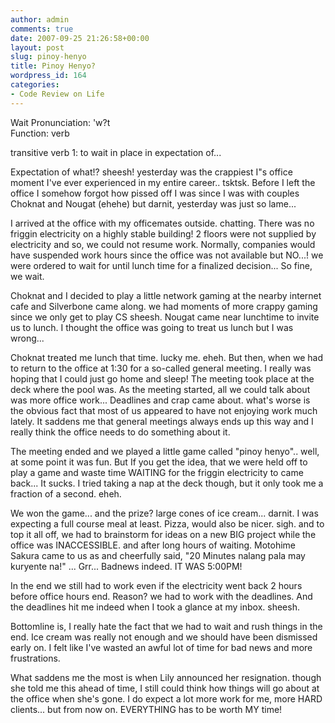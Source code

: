```yaml
---
author: admin
comments: true
date: 2007-09-25 21:26:58+00:00
layout: post
slug: pinoy-henyo
title: Pinoy Henyo?
wordpress_id: 164
categories:
- Code Review on Life
---
```


Wait 
Pronunciation: \'w?t\
Function: verb

transitive verb 
1: to wait in place in expectation of...

Expectation of what!? sheesh! yesterday was the crappiest I"s office moment I've ever experienced in my entire career.. tsktsk. Before I left the office I somehow forgot how pissed off I was since I was with couples Choknat and Nougat (ehehe) but darnit, yesterday was just so lame...

I arrived at the office with my officemates outside. chatting. There was no friggin electricity on a highly stable building! 2 floors were not supplied by electricity and so, we could not resume work. Normally, companies would have suspended work hours since the office was not available but NO...! we were ordered to wait for until lunch time for a finalized decision... So fine, we wait.

Choknat and I decided to play a little network gaming at the nearby internet cafe and Silverbone came along. we had moments of more crappy gaming since we only get to play CS sheesh. Nougat came near lunchtime to invite us to lunch. I thought the office was going to treat us lunch but I was wrong...

Choknat treated me lunch that time. lucky me. eheh. But then, when we had to return to the office at 1:30 for a so-called general meeting. I really was hoping that I could just go home and sleep! The meeting took place at the deck where the pool was. As the meeting started, all we could talk about was more office work... Deadlines and crap came about. what's worse is the obvious fact that most of us appeared to have not enjoying work much lately. It saddens me that general meetings always ends up this way and I really think the office needs to do something about it.

The meeting ended and we played a little game called "pinoy henyo".. well, at some point it was fun. But If you get the idea, that we were held off to play a game and waste time WAITING for the friggin electricity to came back... It sucks. I tried taking a nap at the deck though, but it only took me a fraction of a second. eheh.

We won the game... and the prize? large cones of ice cream... darnit. I was expecting a full course meal at least. Pizza, would also be nicer. sigh. and to top it all off, we had to brainstorm for ideas on a new BIG project while the office was INACCESSIBLE. and after long hours of waiting. Motohime Sakura came to us as and cheerfully said, "20 Minutes nalang pala may kuryente na!" ... Grr... Badnews indeed. IT WAS 5:00PM!

In the end we still had to work even if the electricity went back 2 hours before office hours end. Reason? we had to work with the deadlines. And the deadlines hit me indeed when I took a glance at my inbox. sheesh.

Bottomline is, I really hate the fact that we had to wait and rush things in the end. Ice cream was really not enough and we should have been dismissed early on. I felt like I've wasted an awful lot of time for bad news and more frustrations.

What saddens me the most is when Lily announced her resignation. though she told me this ahead of time, I still could think how things will go about at the office when she's gone. I do expect a lot more work for me, more HARD clients... but from now on. EVERYTHING has to be worth MY time!
